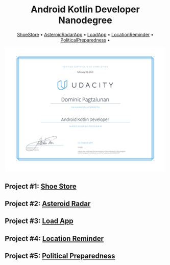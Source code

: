 <h1 align="center">Android Kotlin Developer Nanodegree</h1>

<p align="center">
  <a href="#-project-1-shoestore">ShoeStore</a> •
  <a href="#-project-2-asteroidradarapp">AsteroidRadarApp</a> •
  <a href="#-project-3-loadapp">LoadApp</a> •
  <a href="#-project-4-locationreminder">LocationReminder</a> •
  <a href="#-project-5-Political-Preparedness">PoliticalPreparedness</a> •
</p>

![screenshot](https://raw.githubusercontent.com/IMdmp/AndroidNanodegreePortfolio/master/UdacityCertificate.png)



##  Project #1: <a href="https://github.com/IMdmp/ShoeStore"> Shoe Store</a>

##  Project #2: <a href="https://github.com/IMdmp/AsteroidRadarApp"> Asteroid Radar</a>

##  Project #3: <a href="https://github.com/IMdmp/LoadApp"> Load App</a>

##  Project #4: <a href="https://github.com/IMdmp/LocationReminder"> Location Reminder</a>

##  Project #5: <a href="https://github.com/IMdmp/PoliticalPreparedness"> Political Preparedness</a>
